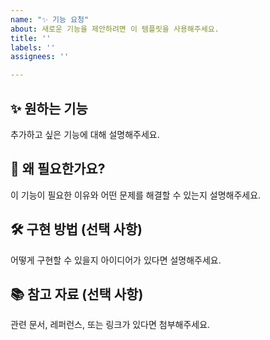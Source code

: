 ```yaml
---
name: "✨ 기능 요청"
about: 새로운 기능을 제안하려면 이 템플릿을 사용해주세요.
title: ''
labels: ''
assignees: ''

---
```


## ✨ 원하는 기능
추가하고 싶은 기능에 대해 설명해주세요.

## 🤔 왜 필요한가요?
이 기능이 필요한 이유와 어떤 문제를 해결할 수 있는지 설명해주세요.

## 🛠 구현 방법 (선택 사항)
어떻게 구현할 수 있을지 아이디어가 있다면 설명해주세요.

## 📚 참고 자료 (선택 사항)
관련 문서, 레퍼런스, 또는 링크가 있다면 첨부해주세요.
